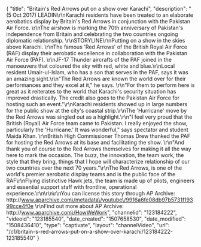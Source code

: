 {
    "title": "Britain's Red Arrows put on a show over Karachi",
    "description": "(5 Oct 2017) LEADIN\r\nKarachi residents have been treated to an elaborate aerobatics display by Britain's Red Arrows in conjunction with the Pakistan Air Force. \r\nThe airshow is marking the 70th anniversary of Pakistan's independence from Britain and celebrating the two countries ongoing diplomatic relationship. \r\nSTORYLINE\r\nPutting on a show in the skies above Karachi. \r\nThe famous 'Red Arrows' of the British Royal Air Force (RAF) display their aerobatic excellence in collaboration with the Pakistan Air Force (PAF). \r\nJF-17 Thunder aircrafts of the PAF joined in the manoeuvers that coloured the sky with red, white and blue.\r\nLocal resident Umair-ul-Islam, who has a son that serves in the PAF, says it was an amazing sight.\r\n\"The Red Arrows are known the world over for their performances and they excel at it,\" he says. \r\n\"For them to perform here is great as it reiterates to the world that Karachi's security situation has improved drastically. The credit also goes to the Pakistan Air Force for hosting such an event.\"\r\nKarachi residents showed up in large numbers for the public show at the city's coastal strip.\r\nThe 'Hurricane' move by the Red Arrows was singled out as a highlight.\r\n\"I feel very proud that the British (Royal) Air Force team came to Pakistan. I really enjoyed the show, particularly the 'Hurricane.' It was wonderful,\" says spectator and student Maida Khan. \r\nBritish High Commissioner Thomas Drew thanked the PAF for hosting the Red Arrows at its base and facilitating the show. \r\n\"And thank you of course to the Red Arrows themselves for making it all the way here to mark the occasion. The buzz, the innovation, the team work, the style that they bring, things that I hope will characterize relationship of our two countries over the next 70 years.\"\r\nThe Red Arrows, is one of the world's premier aerobatic display teams and is the public face of the RAF\r\nFlying distinctive Hawk jets, the team is made up of pilots, engineers and essential support staff with frontline, operational experience.\r\n\r\n\r\nYou can license this story through AP Archive: http:\/\/www.aparchive.com\/metadata\/youtube\/9916a6fe08db97b5731f19399cce4f0e \r\nFind out more about AP Archive: http:\/\/www.aparchive.com\/HowWeWork",
    "channelid": "123184222",
    "videoid": "123185540",
    "date_created": "1507658530",
    "date_modified": "1508436410",
    "type": "captivate",
    "layout": "channelVideo",
    "url": "\/c1\/britain-s-red-arrows-put-on-a-show-over-karachi\/123184222-123185540"
}
